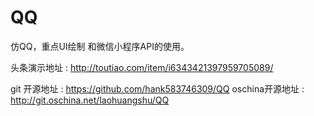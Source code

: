 # QQ
仿QQ，重点UI绘制 和微信小程序API的使用。

头条演示地址    : http://toutiao.com/item/i6343421397959705089/

git 开源地址    : https://github.com/hank583746309/QQ
oschina开源地址 : http://git.oschina.net/laohuangshu/QQ
